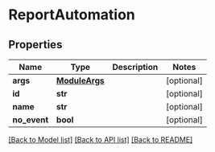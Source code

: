 # ReportAutomation

## Properties
Name | Type | Description | Notes
------------ | ------------- | ------------- | -------------
**args** | [**ModuleArgs**](ModuleArgs.md) |  | [optional] 
**id** | **str** |  | [optional] 
**name** | **str** |  | [optional] 
**no_event** | **bool** |  | [optional] 

[[Back to Model list]](README.md#documentation-for-models) [[Back to API list]](../README.md#documentation-for-api-endpoints) [[Back to README]](../README.md)


